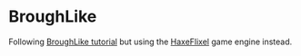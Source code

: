 # BroughLike

Following [BroughLike tutorial](https://nluqo.github.io/broughlike-tutorial/) but using the [HaxeFlixel](https://haxeflixel.com/) game engine instead.